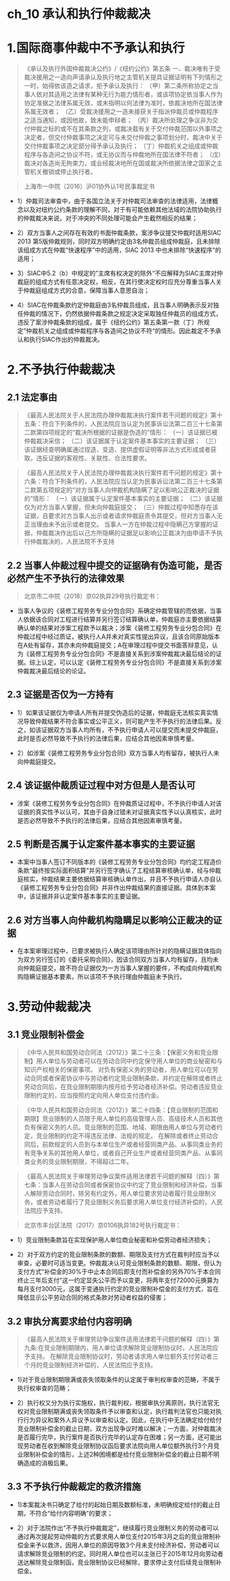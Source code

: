 # ch_10 承认和执行仲裁裁决

# 1.国际商事仲裁中不予承认和执行
> 《承认及执行外国仲裁裁决公约》/《纽约公约》第五条
一、裁决唯有于受裁决援用之一造向声请承认及执行地之主管机关提具证据证明有下列情形之一时，始得依该造之请求，拒予承认及执行：
（甲）第二条所称协定之当事人依对其适用之法律有某种无行为能力情形者，或该项协定依当事人作为协定准据之法律系属无效，或未指明以何法律为准时，依裁决地所在国法律系属无效者；
（乙）受裁决援用之一造未接获关于指派仲裁员或仲裁程序之适当通知，或因他故，致未能申辩者；
（丙）裁决所处理之争议非为交付仲裁之标的或不在其条款之列，或裁决载有关于交付仲裁范围以外事项之决定者，但交付仲裁事项之决定可与未交付仲裁之事项划分时，裁决中关于交付仲裁事项之决定部分得予承认及执行；
（丁）仲裁机关之组成或仲裁程序与各造间之协议不符，或无协议而与仲裁地所在国法律不符者；
（戊）裁决对各造尚无拘束力，或业经裁决地所在国或裁决所依据法律之国家之主管机关撤销或停止执行者。

> 上海市一中院（2016）沪01协外认1号民事裁定书

- 1）仲裁司法审查中，由于各国立法关于对仲裁司法审查的法律适用，法律概念以及对纽约公约条款的理解不同，对于有可能依赖其他法域的法院协助执行的仲裁裁决来说，对于冲突的不同处理可能会产生截然相反的结果；

- 2）双方当事人之间存在有效的书面仲裁条款，案涉争议提交仲裁时适用SIAC 2013 第5版仲裁规则，同时双方明确约定由3名仲裁员组成仲裁庭，且未排除该组成方式在仲裁“快速程序”中的适用，SIAC 2013 中也未排除“快速程序“的适用；

- 3）SIAC中5.2（b）中规定的”主席有权决定的除外“不应解释为SIAC主席对仲裁庭的组成方式有任意决定权，相反，在其行使决定权时应充分尊重当事人关于仲裁庭组成方式的合意，保障当事人意思自治；

- 4）SIAC在仲裁条款约定仲裁庭由3名仲裁员组成，且当事人明确表示反对独任仲裁的情况下，仍然依据仲裁条款之规定决定采取独任仲裁员的组成方式，违反了案涉仲裁条款的组成，属于《纽约公约》第五条第一款（丁）所规定”仲裁机关之组成或仲裁程序与各造间之协议不符“的情形。因此裁定不予承认和执行SIAC作出的仲裁裁决。

# 2.不予执行仲裁裁决
## 2.1 法定事由
> 《最高人民法院关于人民法院办理仲裁裁决执行案件若干问题的规定》第十五条：符合下列条件的，人民法院应当认定为民事诉讼法第二百三十七条第二款第四项规定的“裁决所根据的证据是伪造的”情形：
（一）该证据已被仲裁裁决采信；
（二）该证据属于认定案件基本事实的主要证据；
（三）该证据经查明确属通过捏造、变造、提供虚假证明等非法方式形成或者获取，违反证据的客观性、关联性、合法性要求。

> 《最高人民法院关于人民法院办理仲裁裁决执行案件若干问题的规定》第十六条：符合下列条件的，人民法院应当认定为民事诉讼法第二百三十七条第二款第五项规定的“对方当事人向仲裁机构隐瞒了足以影响公正裁决的证据的”情形： 
（一）该证据属于认定案件基本事实的主要证据；
（二）该证据仅为对方当事人掌握，但未向仲裁庭提交；
（三）仲裁过程中知悉存在该证据，且要求对方当事人出示或者请求仲裁庭责令其提交，但对方当事人无正当理由未予出示或者提交。
当事人一方在仲裁过程中隐瞒己方掌握的证据，仲裁裁决作出后以己方所隐瞒的证据足以影响公正裁决为由申请不予执行仲裁裁决的，人民法院不予支持

## 2.2 当事人仲裁过程中提交的证据确有伪造可能，是否必然产生不予执行的法律效果
> 北京市二中院（2018）京02执异29号执行裁定书：

- 当事人争议的《装修工程劳务专业分包合同》系确定仲裁管辖的而依据，当事人依据该合同对工程进行结算并另行签订结算确认单，仲裁庭亦主要依据结算确认单的结果对涉案工程款予以裁决；涉案《装修工程劳务专业分包合同》在仲裁过程中经过质证，被执行人A并未对真实性提出异议，且该合同原始版本在A处有留存，其亦未向仲裁庭提交；A在审理过程中提交书面答辩意见，认为《装修工程劳务专业分包合同》不是直接关系到涉案仲裁裁决最后结论的证据。综上认定，可以认定《装修工程劳务专业分包合同》不是直接关系到涉案仲裁裁决最后结论的论证。

## 2.3 证据是否仅为一方持有
- 1）如果该证据仅为申请人所有并提交伪造后的证据，仲裁庭无法核实真实情况导致仲裁结果不符合事实或公平正义，则可能产生不予执行的法律后果。反之，如该证据双方当事人均所有，不予执行申请人可以提交而未提交仲裁庭，此时是否必然导致不予执行的法律后果，应结合其他因素审慎考量。

- 2）如涉案《装修工程劳务专业分包合同》双方当事人均有留存，被执行人未向仲裁庭提交。

## 2.4 该证据仲裁质证过程中对方但是人是否认可
- 涉案《装修工程劳务专业分包合同》在仲裁质证过程中，不予执行申请人对该证据的真实性予以认可，其由于自身过错未对证据真实性予以认真核实，此时是否必然导致不予执行的法律后果，应结合其他因素审慎考量。

## 2.5 判断是否属于认定案件基本事实的主要证据
- 本案中当事人签订不同版本的《装修工程劳务专业分包合同》均约定工程造价条款“最终按实际面积结算”并另行签字确认了工程结算审核确认单，经与仲裁庭核实，仲裁结果主要依据结算审核确认单作出，并且不予执行申请人亦自认《装修工程劳务专业分包合同》并非作出仲裁结果的直接证据。具体到本案中，该证据并非认定案件基本事实的主要证据。

## 2.6 对方当事人向仲裁机构隐瞒足以影响公正裁决的证据
- 在本案审理过程中，已要求被执行人确定该项理由所针对的隐瞒证据具体指向为双方另行签订的《委托采购合同》，因该合同双方当事人均有留存，且均未向仲裁庭提交，故不符合证据仅为一方当事人掌握的要件，不构成向仲裁机构购隐瞒证据基本要素，所以该项不予执行理由仲裁庭未予执行。

# 3.劳动仲裁裁决
## 3.1 竞业限制补偿金
> 《中华人民共和国劳动合同法（2012）》第二十三条：【保密义务和竞业限制】用人单位与劳动者可以在劳动合同中约定保守用人单位的商业秘密和与知识产权相关的保密事项。
对负有保密义务的劳动者，用人单位可以在劳动合同或者保密协议中与劳动者约定竞业限制条款，并约定在解除或者终止劳动合同后，在竞业限制期限内按月给予劳动者经济补偿。劳动者违反竞业限制约定的，应当按照约定向用人单位支付违约金。 

> 《中华人民共和国劳动合同法（2012）》第二十四条：【竞业限制的范围和期限】竞业限制的人员限于用人单位的高级管理人员、高级技术人员和其他负有保密义务的人员。竞业限制的范围、地域、期限由用人单位与劳动者约定，竞业限制的约定不得违反法律、法规的规定。 
在解除或者终止劳动合同后，前款规定的人员到与本单位生产或者经营同类产品、从事同类业务的有竞争关系的其他用人单位，或者自己开业生产或者经营同类产品、从事同类业务的竞业限制期限，不得超过二年。

> 《最高人民法院关于审理劳动争议案件适用法律若干问题的解释（四）》第七条：当事人在劳动合同或者保密协议中约定了竞业限制和经济补偿，当事人解除劳动合同时，除另有约定外，用人单位要求劳动者履行竞业限制义务，或者劳动者履行了竞业限制义务后要求用人单位支付经济补偿的，人民法院应予支持。

> 北京市丰台区法院（2017）京0106执异182号执行裁定书：

- 1）竞业限制条款旨在实现保护用人单位商业秘密和补偿劳动者经济损失；

- 2）对于双方约定的竞业限制条款的数额、期限及支付方式在裁判时应当予以审查，必要时可适当变更。仲裁裁决认可竞业限制条款的数额、期限，但认为支付方式“补偿金的30%于中止本合同后即支付而补偿金的另外70%于本合同终止三年后支付”这一约定显失公平而予以变更，将两年支付72000元换算为每月支付3000元，这属于变通执行约定的竞业限制补偿金的支付方式，旨在降低显示公平劳动合同的格式条款对劳动者权益的侵害；

## 3.2 审执分离要求给付内容明确
> 《最高人民法院关于审理劳动争议案件适用法律若干问题的解释（四）》第九条:在竞业限制期限内，用人单位请求解除竞业限制协议时，人民法院应予支持。 
在解除竞业限制协议时，劳动者请求用人单位额外支付劳动者三个月的竞业限制经济补偿的，人民法院应予支持。

- 1)对于竞业限制期限满或丧失领取条件的认定属于审判权审查的范畴，不属于执行权审查的范畴；

- 2）执行权又分为执行实施权，执行裁判权，根据审执分离原则，执行法官无权对竞业限制期满或丧失领取条件予以审查和认定，执行裁判法官也只能对执行行为异议和案外人异议予以审查和认定。因此，在执行中无法确定给付给付竞业限制补偿金的截止日期，双方出现争议时难以解决；一方面，对仲裁裁决是否履行完毕，执行案件是否执行完毕的认定存在困难；另一方面，还可能出现劳动者在收到解除竞业限制协议函后要求法院向用人单位额外执行3个月竞业限制补偿金的情形，上述2种困境都是给付竞业限制补偿金的截止日期不明确造成的消极后果。

## 3.3 不予执行仲裁裁定的救济措施
- 1)本案裁决书只确定了给付的起始日期及数额标准，未明确规定给付的截止日期，不符合“给付内容明确”的要求；

- 2）对于法院作出“不予执行仲裁裁定”，继续履行竞业限制义务的劳动者可以通过再次提起劳动仲裁的方式要求用人单位支付2015年3月之后的竞业限制补偿金来予以救济，因用人单位的原因导致3个月未支付经济补偿，劳动者可以请求解除竞业限制的约定。同时用人单位也可以主张已于2015年12月向劳动者送达解除竞业限制函，竞业限制协议已经解除，要求停止支付后续竞业限制补偿金。









